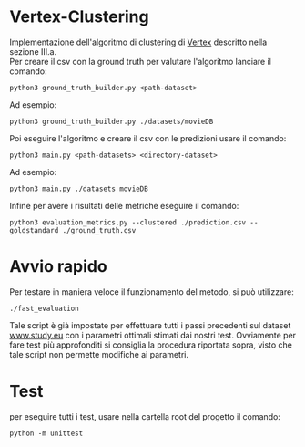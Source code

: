 # Vertex-Clustering
Implementazione dell'algoritmo di clustering di [Vertex](https://citeseerx.ist.psu.edu/viewdoc/download?doi=10.1.1.453.9494&rep=rep1&type=pdf) descritto nella sezione III.a.\
Per creare il csv con la ground truth per valutare l'algoritmo lanciare il comando:
```
python3 ground_truth_builder.py <path-dataset>
```
Ad esempio: 
```
python3 ground_truth_builder.py ./datasets/movieDB
```

Poi eseguire l'algoritmo e creare il csv con le predizioni usare il comando:
```
python3 main.py <path-datasets> <directory-dataset>
```
Ad esempio: 
```
python3 main.py ./datasets movieDB
```

Infine per avere i risultati delle metriche eseguire il comando:
```
python3 evaluation_metrics.py --clustered ./prediction.csv --goldstandard ./ground_truth.csv
```

# Avvio rapido

Per testare in maniera veloce il funzionamento del metodo, si può utilizzare: 

	./fast_evaluation

Tale script è già impostate per effettuare tutti i passi precedenti sul dataset www.study.eu con i parametri ottimali stimati dai nostri test.
Ovviamente per fare test più approfonditi si consiglia la procedura riportata sopra, visto che tale script non permette modifiche ai parametri.

# Test

per eseguire tutti i test, usare nella cartella root del progetto il comando:

	python -m unittest
